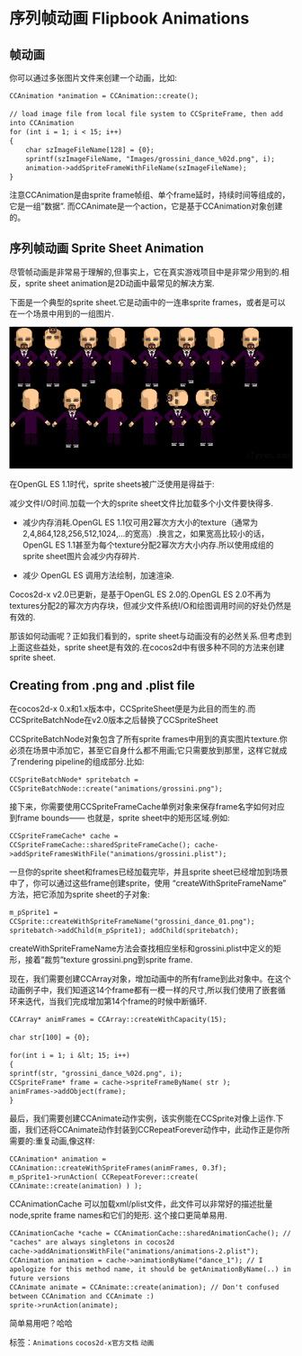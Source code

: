 # 序列帧动画 Flipbook Animations #

## 帧动画

你可以通过多张图片文件来创建一个动画，比如:

	CCAnimation *animation = CCAnimation::create();
	
	// load image file from local file system to CCSpriteFrame, then add into CCAnimation
	for (int i = 1; i < 15; i++)
	{
		char szImageFileName[128] = {0};
		sprintf(szImageFileName, "Images/grossini_dance_%02d.png", i);
		animation->addSpriteFrameWithFileName(szImageFileName);  
	}

注意CCAnimation是由sprite frame帧组、单个frame延时，持续时间等组成的，它是一组”数据”. 而CCAnimate是一个action，它是基于CCAnimation对象创建的。

## 序列帧动画 Sprite Sheet Animation


尽管帧动画是非常易于理解的,但事实上，它在真实游戏项目中是非常少用到的.相反，sprite sheet animation是2D动画中最常见的解决方案.


下面是一个典型的sprite sheet.它是动画中的一连串sprite frames，或者是可以在一个场景中用到的一组图片. 

![](./res/045152Y9t.png)

在OpenGL ES 1.1时代，sprite sheets被广泛使用是得益于:

减少文件I/O时间.加载一个大的sprite sheet文件比加载多个小文件要快得多.

 
- 减少内存消耗.OpenGL ES 1.1仅可用2幂次方大小的texture（通常为 2,4,864,128,256,512,1024,…的宽高）.换言之，如果宽高比较小的话，OpenGL ES 1.1甚至为每个texture分配2幂次方大小内存.所以使用成组的 sprite sheet图片会减少内存碎片.

- 减少 OpenGL ES 调用方法绘制，加速渲染.

Cocos2d-x v2.0已更新，是基于OpenGL ES 2.0的.OpenGL ES 2.0不再为textures分配2的幂次方内存块，但减少文件系统I/O和绘图调用时间的好处仍然是有效的.


那该如何动画呢？正如我们看到的，sprite sheet与动画没有的必然关系.但考虑到上面这些益处，sprite sheet是有效的.在cocos2d中有很多种不同的方法来创建sprite sheet.

## Creating from .png and .plist file

在cocos2d-x 0.x和1.x版本中，CCSpriteSheet便是为此目的而生的.而CCSpriteBatchNode在v2.0版本之后替换了CCSpriteSheet

CCSpriteBatchNode对象包含了所有sprite frames中用到的真实图片texture.你必须在场景中添加它，甚至它自身什么都不用画;它只需要放到那里，这样它就成了rendering pipeline的组成部分.比如:


	CCSpriteBatchNode* spritebatch = CCSpriteBatchNode::create("animations/grossini.png");


接下来，你需要使用CCSpriteFrameCache单例对象来保存frame名字如何对应到frame bounds——
也就是，sprite sheet中的矩形区域.例如:

	CCSpriteFrameCache* cache = CCSpriteFrameCache::sharedSpriteFrameCache(); cache->addSpriteFramesWithFile("animations/grossini.plist");




一旦你的sprite sheet和frames已经加载完毕，并且sprite sheet已经增加到场景中了，你可以通过这些frame创建sprite，使用 “createWithSpriteFrameName” 方法，把它添加为sprite sheet的子对象:

	m_pSprite1 = CCSprite::createWithSpriteFrameName("grossini_dance_01.png"); spritebatch->addChild(m_pSprite1); addChild(spritebatch);




createWithSpriteFrameName方法会查找相应坐标和grossini.plist中定义的矩形，接着”裁剪”texture grossini.png到sprite frame.



现在，我们需要创建CCArray对象，增加动画中的所有frame到此对象中。在这个动画例子中，我们知道这14个frame都有一模一样的尺寸,所以我们使用了嵌套循环来迭代，当我们完成增加第14个frame的时候中断循环.

	CCArray* animFrames = CCArray::createWithCapacity(15);
	 
	char str[100] = {0};
	
	for(int i = 1; i &lt; 15; i++)
	{
	sprintf(str, "grossini_dance_%02d.png", i);
	CCSpriteFrame* frame = cache->spriteFrameByName( str );
	animFrames->addObject(frame);
	}


最后，我们需要创建CCAnimate动作实例，该实例能在CCSprite对像上运作.下面，我们还将CCAnimate动作封装到CCRepeatForever动作中，此动作正是你所需要的:重复动画,像这样:

	CCAnimation* animation = CCAnimation::createWithSpriteFrames(animFrames, 0.3f);
	m_pSprite1->runAction( CCRepeatForever::create( CCAnimate::create(animation) ) );


CCAnimationCache 可以加载xml/plist文件，此文件可以非常好的描述批量node,sprite frame names和它们的矩形. 这个接口更简单易用.

	CCAnimationCache *cache = CCAnimationCache::sharedAnimationCache(); // "caches" are always singletons in cocos2d
	cache->addAnimationsWithFile("animations/animations-2.plist");
	CCAnimation animation = cache->animationByName("dance_1"); // I apologize for this method name, it should be getAnimationByName(..) in future versions
	CCAnimate animate = CCAnimate::create(animation); // Don't confused between CCAnimation and CCAnimate :)
	sprite->runAction(animate);


简单易用吧？哈哈


标签：`Animations` `cocos2d-x官方文档` `动画` 
